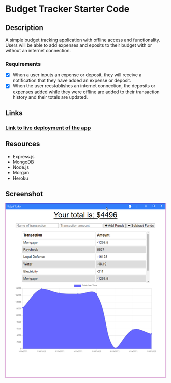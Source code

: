 # Budget Tracker Starter Code

## Description
A simple budget tracking application with offline access and functionality. Users will be able to add expenses and eposits to their budget with or without an internet connection.

### Requirements 
- [x] When a user inputs an expense or deposit, they will receive a notification that they have added an expense or deposit.
- [x] When the user reestablishes an internet connection, the deposits or expenses added while they were offline are added to their transaction history and their totals are updated.

## Links
### [Link to live deployment of the app](https://gentle-anchorage-42130.herokuapp.com/)

## Resources
- Express.js
- MongoDB
- Node.js
- Morgan
- Heroku
## Screenshot
![Budget Tracker Screenshot](https://github.com/jamestw13/budget-tracker/blob/main/Budget%20Tracker%20Screenshot.png)
